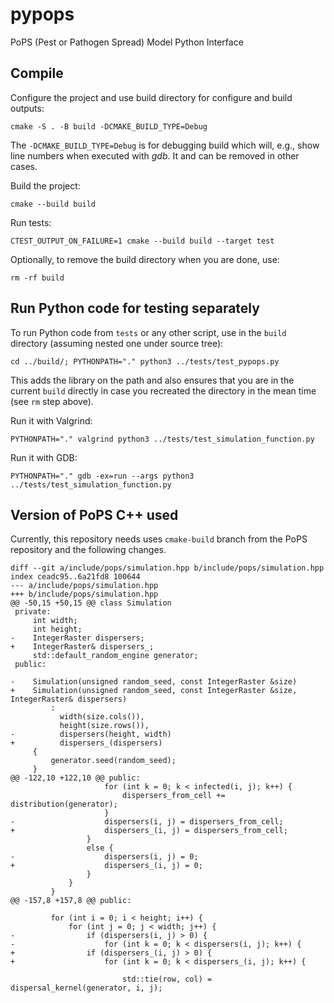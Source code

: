 # pypops

PoPS (Pest or Pathogen Spread) Model Python Interface

## Compile

Configure the project and use build directory for configure and build
outputs:

```
cmake -S . -B build -DCMAKE_BUILD_TYPE=Debug
```

The `-DCMAKE_BUILD_TYPE=Debug` is for debugging build which will, e.g.,
show line numbers when executed with *gdb*. It and can be removed
in other cases.

Build the project:

```
cmake --build build
```

Run tests:

```
CTEST_OUTPUT_ON_FAILURE=1 cmake --build build --target test
```

Optionally, to remove the build directory when you are done, use:

```
rm -rf build
```

## Run Python code for testing separately

To run Python code from `tests` or any other script, use
in the `build` directory (assuming nested one under source tree):

```
cd ../build/; PYTHONPATH="." python3 ../tests/test_pypops.py
```

This adds the library on the path and also ensures that you are in the
current `build` directly in case you recreated the directory in the mean
time (see `rm` step above).

Run it with Valgrind:

```
PYTHONPATH="." valgrind python3 ../tests/test_simulation_function.py
```

Run it with GDB:

```
PYTHONPATH="." gdb -ex=run --args python3 ../tests/test_simulation_function.py
```

## Version of PoPS C++ used

Currently, this repository needs uses `cmake-build` branch from the PoPS
repository and the following changes.

```
diff --git a/include/pops/simulation.hpp b/include/pops/simulation.hpp
index ceadc95..6a21fd8 100644
--- a/include/pops/simulation.hpp
+++ b/include/pops/simulation.hpp
@@ -50,15 +50,15 @@ class Simulation
 private:
     int width;
     int height;
-    IntegerRaster dispersers;
+    IntegerRaster& dispersers_;
     std::default_random_engine generator;
 public:

-    Simulation(unsigned random_seed, const IntegerRaster &size)
+    Simulation(unsigned random_seed, const IntegerRaster &size, IntegerRaster& dispersers)
         :
           width(size.cols()),
           height(size.rows()),
-          dispersers(height, width)
+          dispersers_(dispersers)
     {
         generator.seed(random_seed);
     }
@@ -122,10 +122,10 @@ public:
                     for (int k = 0; k < infected(i, j); k++) {
                         dispersers_from_cell += distribution(generator);
                     }
-                    dispersers(i, j) = dispersers_from_cell;
+                    dispersers_(i, j) = dispersers_from_cell;
                 }
                 else {
-                    dispersers(i, j) = 0;
+                    dispersers_(i, j) = 0;
                 }
             }
         }
@@ -157,8 +157,8 @@ public:

         for (int i = 0; i < height; i++) {
             for (int j = 0; j < width; j++) {
-                if (dispersers(i, j) > 0) {
-                    for (int k = 0; k < dispersers(i, j); k++) {
+                if (dispersers_(i, j) > 0) {
+                    for (int k = 0; k < dispersers_(i, j); k++) {

                         std::tie(row, col) = dispersal_kernel(generator, i, j);
```
